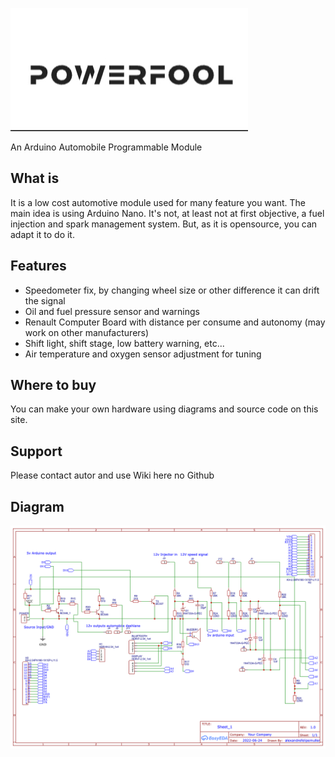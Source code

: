 ![](https://raw.githubusercontent.com/alexandrefelipemuller/powerfool/main/assets/Powerfool.jpg)


An Arduino Automobile Programmable Module

What is
---------------
It is a low cost automotive module used for many feature you want. The main idea is using Arduino Nano. It's not, at least not at first objective, a fuel injection and  spark management system. But, as it is opensource, you can adapt it to do it.

Features
---------------
* Speedometer fix, by changing wheel size or other difference it can drift the signal
* Oil and fuel pressure sensor and warnings
* Renault Computer Board with distance per consume and autonomy (may work on other manufacturers)
* Shift light, shift stage, low battery warning, etc...
* Air temperature and oxygen sensor adjustment for tuning

Where to buy
---------------
You can make your own hardware using diagrams and source code on this site.

Support
---------------
Please contact autor and use Wiki here no Github

Diagram
---------------
![](https://github.com/alexandrefelipemuller/powerfool/blob/main/diagrams/Schematic_Modulo%20AutoDuino_2022-09-05.png?raw=true)


